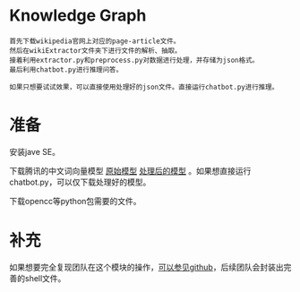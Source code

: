 # Knowledge Graph
    首先下载wikipedia官网上对应的page-article文件。
    然后在wikiExtractor文件夹下进行文件的解析、抽取。
    接着利用extractor.py和preprocess.py对数据进行处理，并存储为json格式。
    最后利用chatbot.py进行推理问答。

```
如果只想要试试效果，可以直接使用处理好的json文件。直接运行chatbot.py进行推理。
```

# 准备

安装jave SE。

下载腾讯的中文词向量模型 [原始模型](https://pan.baidu.com/s/1ftR2iroMSBz0YVL88Nwu8A?pwd=KG44) [处理后的模型](https://pan.baidu.com/s/1pEjQBeBO0nQxC99Dxrv-Xg?pwd=KG44) 。如果想直接运行chatbot.py，可以仅下载处理好的模型。

下载opencc等python包需要的文件。

# 补充

如果想要完全复现团队在这个模块的操作，[可以参见github](https://github.com/rule-ui/kg_homeword)，后续团队会封装出完善的shell文件。
